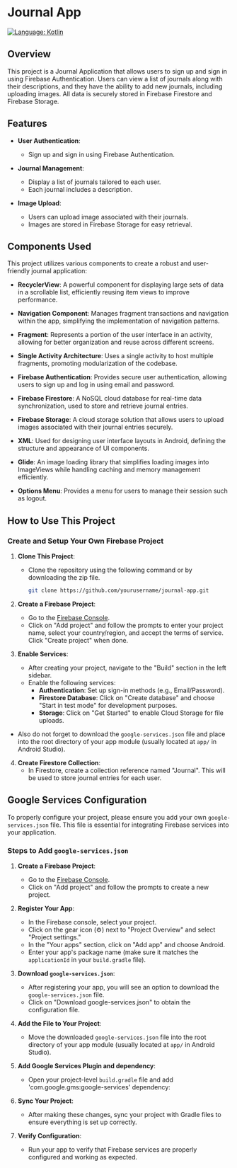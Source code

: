 # Journal App

[![Language: Kotlin](https://img.shields.io/badge/Language-Kotlin-blue.svg)](https://kotlinlang.org/)

## Overview

This project is a Journal Application that allows users to sign up and sign in using Firebase Authentication. Users can view a list of journals along with their descriptions, and they have the ability to add new journals, including uploading images. All data is securely stored in Firebase Firestore and Firebase Storage.

## Features

- **User Authentication**: 
  - Sign up and sign in using Firebase Authentication.
  
- **Journal Management**:
  - Display a list of journals tailored to each user.
  - Each journal includes a description.
  
- **Image Upload**:
  - Users can upload image associated with their journals.
  - Images are stored in Firebase Storage for easy retrieval.

## Components Used

This project utilizes various components to create a robust and user-friendly journal application:

- **RecyclerView**: A powerful component for displaying large sets of data in a scrollable list, efficiently reusing item views to improve performance.

- **Navigation Component**: Manages fragment transactions and navigation within the app, simplifying the implementation of navigation patterns.

- **Fragment**: Represents a portion of the user interface in an activity, allowing for better organization and reuse across different screens.

- **Single Activity Architecture**: Uses a single activity to host multiple fragments, promoting modularization of the codebase.

- **Firebase Authentication**: Provides secure user authentication, allowing users to sign up and log in using email and password.

- **Firebase Firestore**: A NoSQL cloud database for real-time data synchronization, used to store and retrieve journal entries.

- **Firebase Storage**: A cloud storage solution that allows users to upload images associated with their journal entries securely.

- **XML**: Used for designing user interface layouts in Android, defining the structure and appearance of UI components.

- **Glide**: An image loading library that simplifies loading images into ImageViews while handling caching and memory management efficiently.

- **Options Menu**: Provides a menu for users to manage their session such as logout.

## How to Use This Project

### Create and Setup Your Own Firebase Project
1. **Clone This Project**:
   - Clone the repository using the following command or by downloading the zip file.

     ```bash
     git clone https://github.com/yourusername/journal-app.git
     ```
2. **Create a Firebase Project**:
   - Go to the [Firebase Console](https://console.firebase.google.com/).
   - Click on "Add project" and follow the prompts to enter your project name, select your country/region, and accept the terms of service. Click "Create project" when done.

3. **Enable Services**:
   - After creating your project, navigate to the "Build" section in the left sidebar.
   - Enable the following services:
     - **Authentication**: Set up sign-in methods (e.g., Email/Password).
     - **Firestore Database**: Click on "Create database" and choose "Start in test mode" for development purposes.
     - **Storage**: Click on "Get Started" to enable Cloud Storage for file uploads.
  - Also do not forget to download the `google-services.json` file and place into the root directory of your app module (usually located at `app/` in Android Studio).

4. **Create Firestore Collection**:
   - In Firestore, create a collection reference named "Journal". This will be used to store journal entries for each user.

## Google Services Configuration

To properly configure your project, please ensure you add your own `google-services.json` file. This file is essential for integrating Firebase services into your application.

### Steps to Add `google-services.json`

1. **Create a Firebase Project**:
   - Go to the [Firebase Console](https://console.firebase.google.com/).
   - Click on "Add project" and follow the prompts to create a new project.

2. **Register Your App**:
   - In the Firebase console, select your project.
   - Click on the gear icon (⚙️) next to "Project Overview" and select "Project settings."
   - In the "Your apps" section, click on "Add app" and choose Android.
   - Enter your app's package name (make sure it matches the `applicationId` in your `build.gradle` file).

3. **Download `google-services.json`**:
   - After registering your app, you will see an option to download the `google-services.json` file.
   - Click on "Download google-services.json" to obtain the configuration file.

4. **Add the File to Your Project**:
   - Move the downloaded `google-services.json` file into the root directory of your app module (usually located at `app/` in Android Studio).

5. **Add Google Services Plugin and dependency**:
   - Open your project-level `build.gradle` file and add 'com.google.gms:google-services' dependency:

6. **Sync Your Project**:
   - After making these changes, sync your project with Gradle files to ensure everything is set up correctly.

7. **Verify Configuration**:
   - Run your app to verify that Firebase services are properly configured and working as expected.
